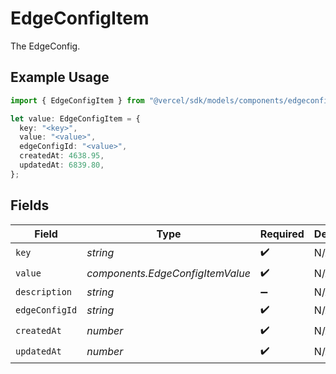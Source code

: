 # EdgeConfigItem

The EdgeConfig.

## Example Usage

```typescript
import { EdgeConfigItem } from "@vercel/sdk/models/components/edgeconfigitem.js";

let value: EdgeConfigItem = {
  key: "<key>",
  value: "<value>",
  edgeConfigId: "<value>",
  createdAt: 4638.95,
  updatedAt: 6839.80,
};
```

## Fields

| Field                            | Type                             | Required                         | Description                      |
| -------------------------------- | -------------------------------- | -------------------------------- | -------------------------------- |
| `key`                            | *string*                         | :heavy_check_mark:               | N/A                              |
| `value`                          | *components.EdgeConfigItemValue* | :heavy_check_mark:               | N/A                              |
| `description`                    | *string*                         | :heavy_minus_sign:               | N/A                              |
| `edgeConfigId`                   | *string*                         | :heavy_check_mark:               | N/A                              |
| `createdAt`                      | *number*                         | :heavy_check_mark:               | N/A                              |
| `updatedAt`                      | *number*                         | :heavy_check_mark:               | N/A                              |